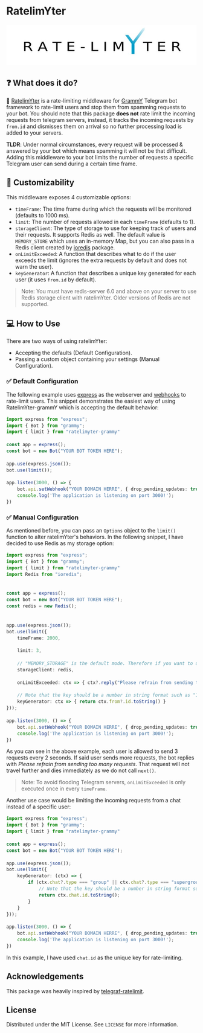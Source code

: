 # RatelimYter

<p align="center">
  <a href="https://github.com/Amir-Zouerami/ratelimYter-grammY">
    <img src="./RATE_LIMYTER.jpg" alt="ratelimYter Logo">
  </a>
</p>

## ❓ What does it do?

🔌 [RatelimYter](https://github.com/Amir-Zouerami/ratelimYter-grammY) is a rate-limiting middleware for [GrammY](https://grammy.dev/) Telegram bot framework to rate-limit users and stop them from spamming requests to your bot. You should note that this package **does not** rate limit the incoming requests from telegram servers, instead, it tracks the incoming requests by `from.id` and dismisses them on arrival so no further processing load is added to your servers.

**TLDR**: Under normal circumstances, every request will be processed & answered by your bot which means spamming it will not be that difficult. Adding this middleware to your bot limits the number of requests a specific Telegram user can send during a certain time frame.

## 🔧 Customizability
This middleware exposes 4 customizable options:
- `timeFrame`: The time frame during which the requests will be monitored (defaults to 1000 ms).
- `limit`: The number of requests allowed in each `timeFrame` (defaults to 1).
- `storageClient`: The type of storage to use for keeping track of users and their requests. It supports Redis as well. The default value is `MEMORY_STORE` which uses an in-memory Map, but you can also pass in a Redis client created by [ioredis](https://github.com/luin/ioredis) package.
- `onLimitExceeded`: A function that describes what to do if the user exceeds the limit (ignores the extra requests by default and does not warn the user).
- `keyGenerator`: A function that describes a unique key generated for each user (it uses `from.id` by default).

> Note: You must have redis-server 6.0 and above on your server to use Redis storage client with ratelimYter. Older versions of Redis are not supported.

## 💻 How to Use
There are two ways of using ratelimYter:
- Accepting the defaults (Default Configuration).
- Passing a custom object containing your settings (Manual Configuration).

### ✅ Default Configuration

The following example uses [express](https://github.com/expressjs/express) as the webserver and [webhooks](https://grammy.dev/guide/deployment-types.html) to rate-limit users. This snippet demonstrates the easiest way of using RatelimYter-grammY which is accepting the default behavior:

``` typescript
import express from "express";
import { Bot } from "grammy";
import { limit } from "ratelimyter-grammy"

const app = express();
const bot = new Bot("YOUR BOT TOKEN HERE");

app.use(express.json());
bot.use(limit());

app.listen(3000, () => {
    bot.api.setWebhook("YOUR DOMAIN HERRE", { drop_pending_updates: true });
    console.log('The application is listening on port 3000!');
})
```

### ✅ Manual Configuration

As mentioned before, you can pass an `Options` object to the `limit()` function to alter ratelimYter's behaviors. In the following snippet, I have decided to use Redis as my storage option:

``` typescript
import express from "express";
import { Bot } from "grammy";
import { limit } from "ratelimyter-grammy"
import Redis from "ioredis";


const app = express();
const bot = new Bot("YOUR BOT TOKEN HERE");
const redis = new Redis();


app.use(express.json());
bot.use(limit({
    timeFrame: 2000,

    limit: 3,

    // "MEMORY_STORAGE" is the default mode. Therefore if you want to use Redis, do not pass storageClient at all.
    storageClient: redis,

    onLimitExceeded: ctx => { ctx?.reply("Please refrain from sending too many requests!") },

    // Note that the key should be a number in string format such as "123456789"
    keyGenerator: ctx => { return ctx.from?.id.toString() }
}));

app.listen(3000, () => {
    bot.api.setWebhook("YOUR DOMAIN HERRE", { drop_pending_updates: true });
    console.log('The application is listening on port 3000!');
})
```
As you can see in the above example, each user is allowed to send 3 requests every 2 seconds. If said user sends more requests, the bot replies with _Please refrain from sending too many requests_. That request will not travel further and dies immediately as we do not call `next()`.

> Note: To avoid flooding Telegram servers, `onLimitExceeded` is only executed once in every `timeFrame`.

Another use case would be limiting the incoming requests from a chat instead of a specific user:
``` typescript
import express from "express";
import { Bot } from "grammy";
import { limit } from "ratelimyter-grammy"

const app = express();
const bot = new Bot("YOUR BOT TOKEN HERE");

app.use(express.json());
bot.use(limit({
    keyGenerator: (ctx) => {
        if (ctx.chat?.type === "group" || ctx.chat?.type === "supergroup") {
            // Note that the key should be a number in string format such as "123456789"
            return ctx.chat.id.toString();
        }
    }
}));

app.listen(3000, () => {
    bot.api.setWebhook("YOUR DOMAIN HERRE", { drop_pending_updates: true });
    console.log('The application is listening on port 3000!');
})
```
In this example, I have used `chat.id` as the unique key for rate-limiting.

## Acknowledgements
This package was heavily inspired by [telegraf-ratelimit](https://github.com/telegraf/telegraf-ratelimit).

## License
Distributed under the MIT License. See `LICENSE` for more information.